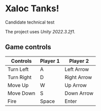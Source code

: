 # Xaloc Tanks!
Candidate technical test 

The project uses _Unity 2022.3.2f1_.

## Game controls

| Controls   | Player 1  | Player 2    |
|------------|-----------|-------------|
| Turn Left  | A         | Left Arrow  |
| Turn Right | D         | Right Arrow |
| Move Up    | W         | Up Arrow    |
| Move Down  | S         | Down Arrow  |
| Fire       | Space     | Enter       |
